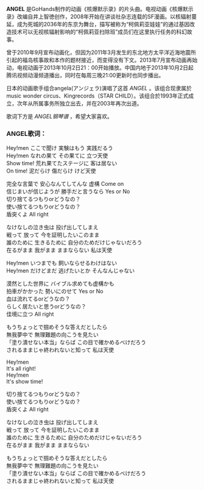 

**ANGEL**
是GoHands制作的动画《核爆默示录》的片头曲。电视动画《核爆默示录》改编自井上智徳创作，2008年开始在讲谈社杂志连载的SF漫画。以核辐射蔓延，成为死城的2036年的东京为舞台，描写被称为“柯佩莉亚娃娃”的通过基因改造技术可以无视核辐射影响的“柯佩莉亚扫除班”成员们在这里执行任务的科幻故事。

  
曾于2010年9月宣布动画化，但因为2011年3月发生的东北地方太平洋近海地震所引起的福岛核事故和本作的题材接近，而变得没有下文。2013年7月宣布动画再始动，电视动画于2013年10月2日21：00开始播放。中国内地于2013年10月2日起腾讯视频动漫频道播出，同时在每周三晚21:00更新时也同步播出。

  
日本的动画歌手组合angela(アンジェラ)演唱了这首 _ANGEL_ 。该组合现隶属於music wonder
circus、Kingrecords（STAR CHILD）。该组合於1993年正式成立，次年从所属事务所独立出去，并在2003年再次出道。

  
歌词下方是 _ANGEL钢琴谱_ ，希望大家喜欢。

### ANGEL歌词：

Hey!men ここで聞け 実験はもう 実践だるう  
Hey!men なれの果て その果てに 立つ天使  
Show time! 荒れ果てたステージに 客は居ない  
On time! 泥だらけ 傷だらけ けど天使

完全な言葉で 安心なんてしてんな 虚構 Come on  
信じまいが信じようが 勝手だと言うなら Yes or No  
切り捨てるつもりorどうなの？  
使い捨てるつもりorどうなの？  
盾突くよ All right

なけなしの泣き虫は 投げ出してしまえ  
戦って 放って 今を証明したいこのまま  
誰のために 生きるために 自分のためだけじゃないだろう  
在るがまま 我がまま ままならない 私は天使

Hey!men いつまでも 飼いならせるわけはない  
Hey!men だけどまだ 逃げたいとか そんなんじゃない

漠然とした世界に バイブル求めても虚構かも  
拍車がかかった 勢いにのせて Yes or No  
血は流れてるorどうなの？  
らしく居たいと思うorどうなの？  
佳境に立つ All right

もうちょっとで掴めそうな答えだとしたら  
無我夢中で 無理難題の向こうを見たい  
「塗り潰せない本当」ならば この目で確かめるべけだろう  
されるままじゃ終われないと知って 私は天使

Hey!men  
It's all right!  
Hey!men  
It's show time!

切り捨てるつもりorどうなの？  
使い捨てるつもりorどうなの？  
盾突くよ All right

なけなしの泣き虫は 投げ出してしまえ  
戦って 放って 今を証明したいこのまま  
誰のために 生きるために 自分のためだけじゃないだろう  
在るがまま 我がまま ままならない

もうちょっとで掴めそうな答えだとしたら  
無我夢中で 無理難題の向こうを見たい  
「塗り潰せない本当」ならば この目で確かめるべけだろう  
されるままじゃ終われないと知って 私は天使

